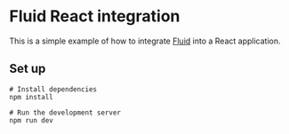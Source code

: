 # Fluid React integration

This is a simple example of how to integrate [Fluid](https://fluidpayments.io/) into a React application.

## Set up

```shell
# Install dependencies
npm install

# Run the development server
npm run dev
```
